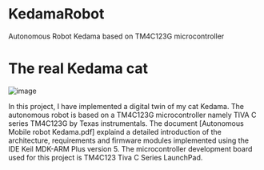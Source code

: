 # KedamaRobot
Autonomous Robot Kedama based on TM4C123G microcontroller

# The real Kedama cat
![image](https://user-images.githubusercontent.com/10722325/193531038-a6d78421-a308-40d3-a751-6f6852ba0e71.png)

In this project, I have implemented a digital twin of my cat Kedama. The autonomous robot is based on a TM4C123G microcontroller namely TIVA C series TM4C123G by Texas instrumentals. 
The document [Autonomous Mobile robot Kedama.pdf] explaind a detailed introduction of the architecture, requirements and firmware modules implemented using the IDE Keil MDK-ARM Plus version 5.
The microcontroller development board used for this project is TM4C123 Tiva C Series LaunchPad. 

